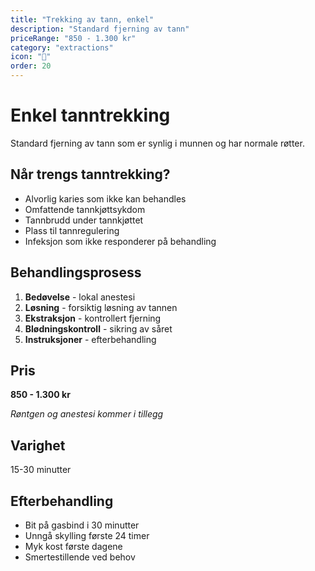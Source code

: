 ```yaml
---
title: "Trekking av tann, enkel"
description: "Standard fjerning av tann"
priceRange: "850 - 1.300 kr"
category: "extractions"
icon: "🦷"
order: 20
---
```


# Enkel tanntrekking

Standard fjerning av tann som er synlig i munnen og har normale røtter.

## Når trengs tanntrekking?
- Alvorlig karies som ikke kan behandles
- Omfattende tannkjøttsykdom
- Tannbrudd under tannkjøttet
- Plass til tannregulering
- Infeksjon som ikke responderer på behandling

## Behandlingsprosess
1. **Bedøvelse** - lokal anestesi
2. **Løsning** - forsiktig løsning av tannen
3. **Ekstraksjon** - kontrollert fjerning
4. **Blødningskontroll** - sikring av såret
5. **Instruksjoner** - efterbehandling

## Pris
**850 - 1.300 kr**

*Røntgen og anestesi kommer i tillegg*

## Varighet
15-30 minutter

## Efterbehandling
- Bit på gasbind i 30 minutter
- Unngå skylling første 24 timer
- Myk kost første dagene
- Smertestillende ved behov
